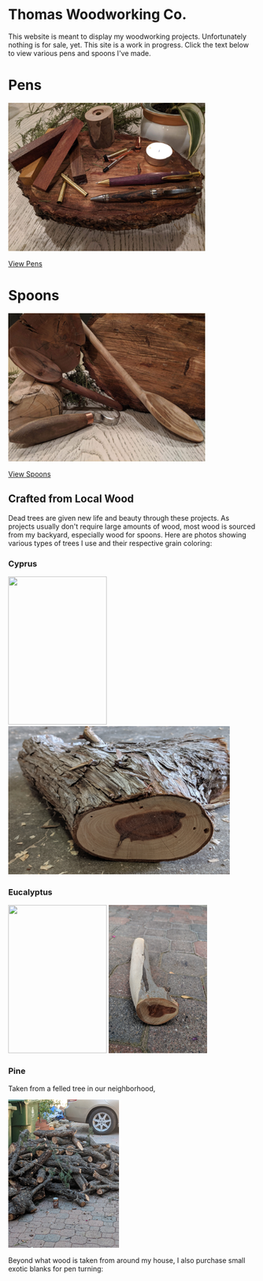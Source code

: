 # Thomas Woodworking Co.

This website is meant to display my woodworking projects. Unfortunately nothing is for sale, yet. This site is a work in progress. Click the text below to view various pens and spoons I've made.
# Pens 

<img src="ThemeImgPens.jpg" width= "400" height="300">

[View Pens](Pens.md)

# Spoons

<img src="ThemeImgSpoons.jpg" width= "400" height="300">

[View Spoons](Spoons.md)



## Crafted from Local Wood
Dead trees are given new life and beauty through these projects. As projects usually don't require large amounts of wood, most wood is sourced from my backyard, especially wood for spoons.  Here are photos showing various types of trees I use and their respective grain coloring:  

### Cyprus

<img src="CyprusTree.jpg" width="200" height="300"> <img src="CyprusWood.jpg" width="450" height="300">  

### Eucalyptus

<img src="EucalyptusTree.jpg" width="200" height="300"> <img src="EucalyptusWood.jpg" width="200" height="300">  

### Pine

Taken from a felled tree in our neighborhood, 

<img src="PineWoodPile.jpg" width="225" height="300">

Beyond what wood is taken from around my house, I also purchase small exotic blanks for pen turning:

